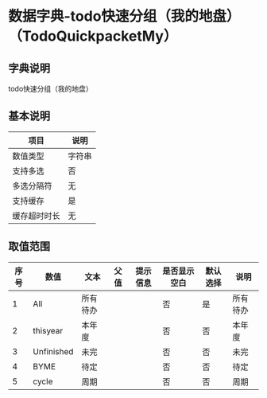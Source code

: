 # 数据字典-todo快速分组（我的地盘）（TodoQuickpacketMy）
## 字典说明
todo快速分组（我的地盘）

## 基本说明
| 项目 | 说明 |
| -- | -- |
| 数值类型 | 字符串 |
| 支持多选 | 否 |
| 多选分隔符 | 无 |
| 支持缓存 | 是 |
| 缓存超时时长 | 无 |

## 取值范围
| 序号 | 数值 | 文本 | 父值 | 提示信息 | 是否显示空白 | 默认选择 | 说明 |
| -- | -- | -- | -- | -- | -- | -- | -- |
| 1 | All | 所有待办 |  |  | 否 | 是 | 所有待办 |
| 2 | thisyear | 本年度 |  |  | 否 | 否 | 本年度 |
| 3 | Unfinished | 未完 |  |  | 否 | 否 | 未完 |
| 4 | BYME | 待定 |  |  | 否 | 否 | 待定 |
| 5 | cycle | 周期 |  |  | 否 | 否 | 周期 |

